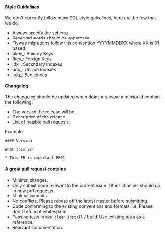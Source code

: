 #### Style Guidelines

We don't currently follow many SQL style guidelines, here are the few that we
do:

* Always specify the schema
* Reserved words should be uppercase.
* Flyway migrations follow this convention YYYYMMDDXX where XX is 01 based
* pkey_: Primary Keys
* fkey_: Foreign Keys
* idx_: Secondary Indexes
* udx_: Unique Indexes
* seq_: Sequences

#### Changelog

The changelog should be updated when doing a release and should contain the following:

* The version the release will be.
* Description of the release.
* List of notable pull requests.

Example:

```
#### Version

What this is?

* This PR is important PR#1
```

#### A great pull request contains

* Minimal changes.
* Only submit code relevant to the current issue. Other changes should go in new pull requests.
* Minimal commits.
* No conflicts. Please rebase off the latest master before submitting.
* Code conforming to the existing conventions and formats. i.e. Please don't reformat whitespace.
* Passing tests in `mvn clean install` / build. Use existing tests as a reference.
* Relevant documentation.

